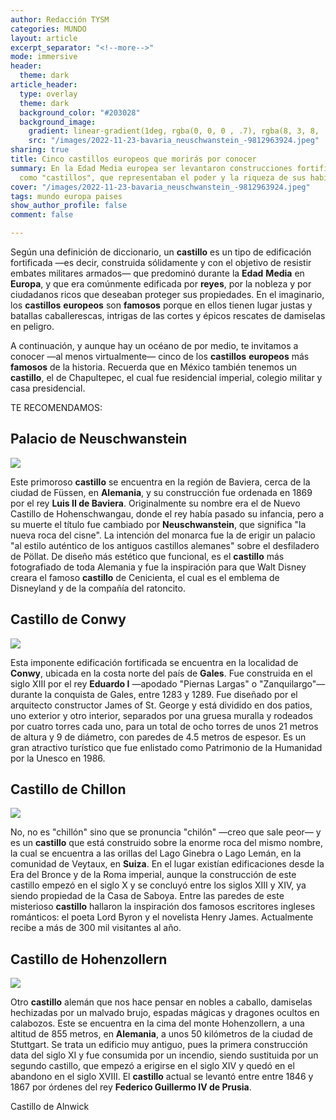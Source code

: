 ```yaml
---
author: Redacción TYSM
categories: MUNDO
layout: article
excerpt_separator: "<!--more-->"
mode: immersive
header:
  theme: dark
article_header:
  type: overlay
  theme: dark
  background_color: "#203028"
  background_image:
    gradient: linear-gradient(1deg, rgba(0, 0, 0 , .7), rgba(8, 3, 8, .9))
    src: "/images/2022-11-23-bavaria_neuschwanstein_-9812963924.jpeg"
sharing: true
title: Cinco castillos europeos que morirás por conocer
summary: En la Edad Media europea ser levantaron construcciones fortificadas conocidas
  como "castillos", que representaban el poder y la riqueza de sus habitantes.
cover: "/images/2022-11-23-bavaria_neuschwanstein_-9812963924.jpeg"
tags: mundo europa paises
show_author_profile: false
comment: false

---
```

Según una definición de diccionario, un **castillo** es un tipo de edificación fortificada —es decir, construida sólidamente y con el objetivo de resistir embates militares armados— que predominó durante la **Edad** **Media** en **Europa**, y que era comúnmente edificada por **reyes**, por la nobleza y por ciudadanos ricos que deseaban proteger sus propiedades. En el imaginario, los **castillos** **europeos** son **famosos** porque en ellos tienen lugar justas y batallas caballerescas, intrigas de las cortes y épicos rescates de damiselas en peligro.

A continuación, y aunque hay un océano de por medio, te invitamos a conocer —al menos virtualmente— cinco de los **castillos** **europeos** más **famosos** de la historia. Recuerda que en México también tenemos un **castillo**, el de Chapultepec, el cual fue residencial imperial, colegio militar y casa presidencial.

TE RECOMENDAMOS:

## Palacio de Neuschwanstein

![](https://upload.wikimedia.org/wikipedia/commons/thumb/f/f8/Schloss_Neuschwanstein_2013.jpg/1024px-Schloss_Neuschwanstein_2013.jpg)

Este primoroso **castillo** se encuentra en la región de Baviera, cerca de la ciudad de Füssen, en **Alemania**, y su construcción fue ordenada en 1869 por el rey **Luis II de Baviera**. Originalmente su nombre era el de Nuevo Castillo de Hohenschwangau, donde el rey había pasado su infancia, pero a su muerte el título fue cambiado por **Neuschwanstein**, que significa "la nueva roca del cisne". La intención del monarca fue la de erigir un palacio "al estilo auténtico de los antiguos castillos alemanes" sobre el desfiladero de Pöllat. De diseño más estético que funcional, es el **castillo** más fotografiado de toda Alemania y fue la inspiración para que Walt Disney creara el famoso **castillo** de Cenicienta, el cual es el emblema de Disneyland y de la compañía del ratoncito.

## Castillo de Conwy

![](https://upload.wikimedia.org/wikipedia/commons/thumb/d/d3/Conwy_Castle_12.jpg/1024px-Conwy_Castle_12.jpg)

Esta imponente edificación fortificada se encuentra en la localidad de **Conwy**, ubicada en la costa norte del país de **Gales**. Fue construida en el siglo XIII por el rey **Eduardo I** —apodado "Piernas Largas" o "Zanquilargo"— durante la conquista de Gales, entre 1283 y 1289. Fue diseñado por el arquitecto constructor James of St. George y está dividido en dos patios, uno exterior y otro interior, separados por una gruesa muralla y rodeados por cuatro torres cada uno, para un total de ocho torres de unos 21 metros de altura y 9 de diámetro, con paredes de 4.5 metros de espesor. Es un gran atractivo turístico que fue enlistado como Patrimonio de la Humanidad por la Unesco en 1986.

## Castillo de Chillon

![](https://upload.wikimedia.org/wikipedia/commons/thumb/4/48/001_Chateau_de_Chillon_and_Dents_du_Midi_Photo_by_Giles_Laurent.jpg/1024px-001_Chateau_de_Chillon_and_Dents_du_Midi_Photo_by_Giles_Laurent.jpg)

No, no es "chillón" sino que se pronuncia "chilón" —creo que sale peor— y es un **castillo** que está construido sobre la enorme roca del mismo nombre, la cual se encuentra a las orillas del Lago Ginebra o Lago Lemán, en la comunidad de Veytaux, en **Suiza**. En el lugar existían edificaciones desde la Era del Bronce y de la Roma imperial, aunque la construcción de este castillo empezó en el siglo X y se concluyó entre los siglos XIII y XIV, ya siendo propiedad de la Casa de Saboya. Entre las paredes de este misterioso **castillo** hallaron la inspiración dos famosos escritores ingleses románticos: el poeta Lord Byron y el novelista Henry James. Actualmente recibe a más de 300 mil visitantes al año.

## Castillo de Hohenzollern

![](https://upload.wikimedia.org/wikipedia/commons/thumb/6/68/Burg_Hohenzollern_%281._Burg%2C_1000-1267_%5E_3._Burg_1850-1867%29_-_panoramio_%287%29.jpg/1024px-Burg_Hohenzollern_%281._Burg%2C_1000-1267_%5E_3._Burg_1850-1867%29_-_panoramio_%287%29.jpg)

Otro **castillo** alemán que nos hace pensar en nobles a caballo, damiselas hechizadas por un malvado brujo, espadas mágicas y dragones ocultos en calabozos. Este se encuentra en la cima del monte Hohenzollern, a una altitud de 855 metros, en **Alemania**, a unos 50 kilómetros de la ciudad de Stuttgart. Se trata un edificio muy antiguo, pues la primera construcción data del siglo XI y fue consumida por un incendio, siendo sustituida por un segundo castillo, que empezó a erigirse en el siglo XIV y quedó en el abandono en el siglo XVIII. El **castillo** actual se levantó entre entre 1846 y 1867 por órdenes del rey **Federico Guillermo IV de Prusia**. 

Castillo de Alnwick